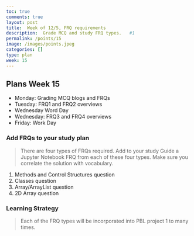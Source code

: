 ```yaml
---
toc: true
comments: true
layout: post
title:  Week of 12/5, FRQ requirements
description:  Grade MCQ and study FRQ types.   #1
permalink: /points/15
image: /images/points.jpeg
categories: []
type: plan
week: 15
---
```


## Plans Week 15
- Monday: Grading MCQ blogs and FRQs
- Tuesday: FRQ1 and FRQ2 overviews
- Wednesday Word Day
- Wednesday: FRQ3 and FRQ4 overviews
- Friday: Work Day

### Add FRQs to your study plan
> There are four types of FRQs required.  Add to your study Guide a Jupyter Notebook FRQ from each of these four types.  Make sure you correlate the solution with vocabulary.
1. Methods and Control Structures question
2. Classes question 
3. Array/ArrayList question
4. 2D Array question

### Learning Strategy
> Each of the FRQ types will be incorporated into PBL project 1 to many times.
